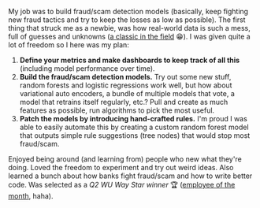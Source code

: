 My job was to build fraud/scam detection models (basically, keep fighting new fraud tactics and try to keep the losses as low as possible). The first thing that struck me as a newbie, was how real-world data is such a mess, full of guesses and unknowns ([a classic in the field](https://innotescus.io/wp-content/uploads/2020/05/normal-300x256.jpg) 😁). I was given quite a lot of freedom so I here was my plan:

1. **Define your metrics and make dashboards to keep track of all this** (including model performance over time).
2. **Build the fraud/scam detection models.** Try out some new stuff, random forests and logistic regressions work well, but how about variational auto encoders, a bundle of multiple models that vote, a model that retrains itself regularly, etc.? Pull and create as much features as possible, run algorithms to pick the most useful.
3. **Patch the models by introducing hand-crafted rules.** I'm proud I was able to easily automate this by creating a custom random forest model that outputs simple rule suggestions (tree nodes) that would stop most fraud/scam.

Enjoyed being around (and learning from) people who new what they're doing. Loved the freedom to experiment and try out weird ideas. Also learned a bunch about how banks fight fraud/scam and how to write better code. Was selected as a *Q2 WU Way Star winner* 🏆 ([employee of the month](https://youtu.be/BFs2DNJavio?t=68), haha).
